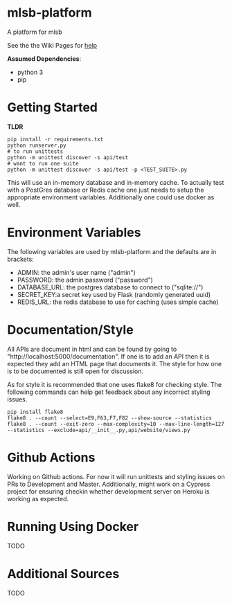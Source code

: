 # mlsb-platform
A platform for mlsb

See the the Wiki Pages for [help](https://github.com/fras2560/mlsb-platform/wiki)

**Assumed Dependencies**:
* python 3
* pip

# Getting Started
**TLDR**
```
pip install -r requirements.txt
python runserver.py
# to run unittests
python -m unittest discover -s api/test
# want to run one suite
python -m unittest discover -s api/test -p <TEST_SUITE>.py
```
This will use an in-memory database and in-memory cache. To actually test
with a PostGres database or Redis cache one just needs to setup the appropriate
environment variables. Additionally one could use docker as well.

# Environment Variables
The following variables are used by mlsb-platform and the defaults are in
brackets:
* ADMIN: the admin's user name ("admin") 
* PASSWORD: the admin password ("password")
* DATABASE_URL: the postgres database to connect to ("sqlite://")
* SECRET_KEY:a secret key used by Flask (randomly generated uuid)
* REDIS_URL: the redis database to use for caching (uses simple cache)

# Documentation/Style
All APIs are document in html and can be found by going to
"http://localhost:5000/documentation". If one is to add an API then it
is expected they add an HTML page that documents it.
The style for how one is to be documented is still open for discussion.

As for style it is recommended that one uses flake8 for checking style. The
following commands can help get feedback about any incorrect styling issues.

```
pip install flake8
flake8 . --count --select=E9,F63,F7,F82 --show-source --statistics
flake8 . --count --exit-zero --max-complexity=10 --max-line-length=127 --statistics --exclude=api/__init__.py,api/website/views.py
```

# Github Actions
Working on Github actions. For now it will run unittests and styling issues
on PRs to Development and Master. Additionally, might work on a Cypress project
for ensuring checkin whether development server on Heroku is working as
expected.

# Running Using Docker
TODO

# Additional Sources
TODO